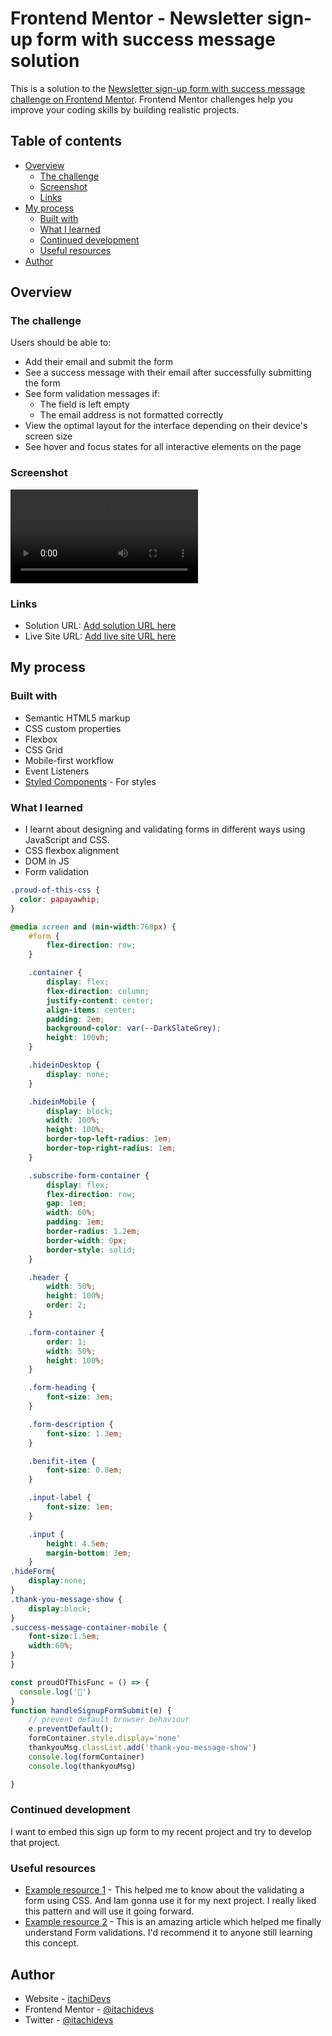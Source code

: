 # Frontend Mentor - Newsletter sign-up form with success message solution

This is a solution to the [Newsletter sign-up form with success message challenge on Frontend Mentor](https://www.frontendmentor.io/challenges/newsletter-signup-form-with-success-message-3FC1AZbNrv). Frontend Mentor challenges help you improve your coding skills by building realistic projects. 

## Table of contents

- [Overview](#overview)
  - [The challenge](#the-challenge)
  - [Screenshot](#screenshot)
  - [Links](#links)
- [My process](#my-process)
  - [Built with](#built-with)
  - [What I learned](#what-i-learned)
  - [Continued development](#continued-development)
  - [Useful resources](#useful-resources)
- [Author](#author)

## Overview

### The challenge

Users should be able to:

- Add their email and submit the form
- See a success message with their email after successfully submitting the form
- See form validation messages if:
  - The field is left empty
  - The email address is not formatted correctly
- View the optimal layout for the interface depending on their device's screen size
- See hover and focus states for all interactive elements on the page

### Screenshot

![](./assets/solutions/sreenrecord.mp4)

### Links

- Solution URL: [Add solution URL here](https://your-solution-url.com)
- Live Site URL: [Add live site URL here](https://your-live-site-url.com)

## My process

### Built with

- Semantic HTML5 markup
- CSS custom properties
- Flexbox
- CSS Grid
- Mobile-first workflow
- Event Listeners
- [Styled Components](https://styled-components.com/) - For styles

### What I learned
- I learnt about designing and validating forms in different ways using JavaScript and CSS.
- CSS flexbox alignment
- DOM in JS
- Form validation

```css
.proud-of-this-css {
  color: papayawhip;
}

@media screen and (min-width:768px) {
    #form {
        flex-direction: row;
    }

    .container {
        display: flex;
        flex-direction: column;
        justify-content: center;
        align-items: center;
        padding: 2em;
        background-color: var(--DarkSlateGrey);
        height: 100vh;
    }

    .hideinDesktop {
        display: none;
    }

    .hideinMobile {
        display: block;
        width: 100%;
        height: 100%;
        border-top-left-radius: 1em;
        border-top-right-radius: 1em;
    }

    .subscribe-form-container {
        display: flex;
        flex-direction: row;
        gap: 1em;
        width: 60%;
        padding: 1em;
        border-radius: 1.2em;
        border-width: 0px;
        border-style: solid;
    }

    .header {
        width: 50%;
        height: 100%;
        order: 2;
    }

    .form-container {
        order: 1;
        width: 50%;
        height: 100%;
    }

    .form-heading {
        font-size: 3em;
    }

    .form-description {
        font-size: 1.3em;
    }

    .benifit-item {
        font-size: 0.8em;
    }

    .input-label {
        font-size: 1em;
    }

    .input {
        height: 4.5em;
        margin-bottom: 3em;
    }
.hideForm{
    display:none;
}
.thank-you-message-show {
    display:block;
}
.success-message-container-mobile {
    font-size:1.5em;
    width:60%;
}
}
```
```js
const proudOfThisFunc = () => {
  console.log('🎉')
}
function handleSignupFormSubmit(e) {
    // prevent default browser behaviour
    e.preventDefault();
    formContainer.style.display='none'
    thankyouMsg.classList.add('thank-you-message-show')
    console.log(formContainer)
    console.log(thankyouMsg)

}
```
### Continued development
I want to embed this sign up form to my recent project and try to develop that project.

### Useful resources

- [Example resource 1](https://developer.mozilla.org/en-US/docs/Learn/Forms/Form_validation) - This helped me to know about the validating a form using CSS. And Iam gonna use it for my next project. I really liked this pattern and will use it going forward.
- [Example resource 2](https://www.freecodecamp.org/news/build-and-validate-beautiful-forms-with-vanilla-html-css-js/) - This is an amazing article which helped me finally understand Form validations. I'd recommend it to anyone still learning this concept.
## Author

- Website - [itachiDevs](https://itachidev.my.canva.site/)
- Frontend Mentor - [@itachidevs](https://www.frontendmentor.io/profile/itachidevs)
- Twitter - [@itachidevs](https://www.twitter.com/itachidevs)
